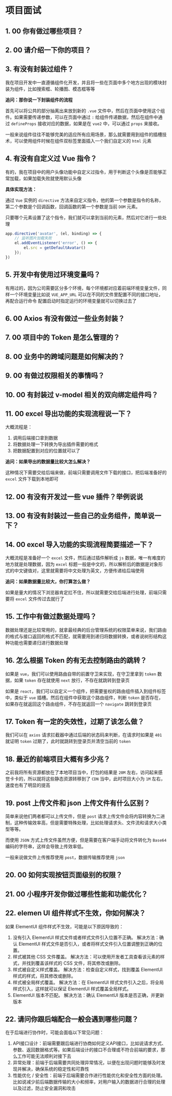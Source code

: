 # 项目面试

## 1. 00 你有做过哪些项目？

## 2. 00 请介绍一下你的项目？



## 3. 有没有封装过组件？

我在项目开发中一直遵循组件化开发，并且将一些在页面中多个地方出现的模块封装为组件，比如搜索框、轮播图、模态框等等



**追问：那你说一下封装组件的流程**

首先可以将公共的部分抽离出来放到新的 `.vue` 文件中，然后在页面中使用这个组件。如果需要传递参数，可以在页面中通过 `:` 给组件传递数据，然后在组件中通过 `defineProps` 接收对应的数据，如果是在 `vue2` 中，可以通过 `props` 来接收。



一般来说组件往往不能够完美的适应所有应用场景，那么就需要用到组件的插槽技术，可以使用组件时候在组件双标签里面插入一个我们自定义的 `html` 元素



## 4. 有没有自定义过 Vue 指令？

有的，我在项目中的用户头像功能中自定义过指令，用于判断这个头像是否能够正常加载，如果加载失败就使用默认头像

**具体实现方法：**

通过 `Vue` 实例的 `directive` 方法来自定义指令，他的第一个参数是指令的名称，第二个参数是个回调函数，回调函数的第一个参数是当前 `DOM` 元素。

只要哪个元素设置了这个指令，我们就可以拿到当前的元素，然后对它进行一些处理

```javascript
app.directive('avatar', (el, binding) => {
    // 监听图片加载失败
    el.addEventListener('error', () => {
        el.src = getDefaultAvatar()
    });
})
```



## 5. 开发中有使用过环境变量吗？

有用过的，因为公司需要区分多个环境，每个环境都对应着前端环境变量文件，同样⼀个环境变量⽐如说 `VUE_APP_URL` 可以在不同的⽂件⾥配置不同的接⼝地址，再配合运⾏命令 配置启动时指定运⾏的环境变量就可以切换过去了



## 6. 00 Axios 有没有做过⼀些业务封装？

## 7. 00 项目中的 Token 是怎么管理的？

## 8. 00 业务中的跨域问题是如何解决的？ 

## 9. 00 有做过权限相关的事情吗？

## 10. 00 有封装过 v-model 相关的双向绑定组件吗？

## 11. 00 excel 导出功能的实现流程说⼀下？

大概流程是：

1. 调用后端接口拿到数据
2. 将数据处理一下转换为导出插件需要的格式
3. 把数据配置到对应的位置就可以了



**追问：如果导出的数据量比较大怎么解决？**

这种情况下需要交给后端来做，前端只需要调用文件下载的接口，把后端准备好的 `excel` 文件下载到本地即可



## 12. 00 有没有开发过⼀些 vue 插件？举例说说

## 13. 00 有没有封装过⼀些自己的业务组件，简单说⼀下？

## 14. 00 excel 导入功能的实现流程简要描述⼀下？ 

大概流程是准备好一个 `excel` 文件，然后通过插件解析成 `js` 数据，唯一有难度的地方就是处理数据，因为 `excel` 标题一般是中文的，所以解析后的数据是对象形式的中文键值对，这里就需要将中文处理为英文，方便传递给后端使用



**追问：如果数据量比较大，你打算怎么做？**

如果是量大的情况下浏览器肯定扛不住，所以就需要交给后端进行处理，前端只需要将 `excel` 文件传过去就行了



## 15. 工作中有做过数据处理吗？ 

数据处理还是比较常用的，就拿最经典的后台管理系统的权限菜单来说，我们路由的格式与接口返回的格式不匹配，就需要用到递归将数据转换，或者说树形结构这种功能也需要递归进行数据处理



## 16. 怎么根据 Token 的有无去控制路由的跳转？

如果是 `vue`，我们可以使用路由自带的前置守卫来实现，在守卫里拿到 `token` 数据，如果 `token` 存在就使用 `next` 放行，不存在就跳转到登录页



如果是 `react`，我们可以自定义一个组件，把需要鉴权的路由组件插入到组件标签中，类似于 `vue` 插槽。然后在组件中获取这个路由组件，判断 `token` 是否存在，如果存在就返回这个路由组件，不存在就返回一个 `navigate` 跳转到登录页



## 17. Token 有⼀定的失效性，过期了该怎么做？

我们可以在 `axios` 请求拦截器中通过后端的状态码来判断，在请求时如果是 `401` 就证明 `token` 过期了，此时就跳转到登录页并清空当前的 `token`



## 18. 最近的前端项目大概有多少兆？

之前我将所有资源都放在了本地项目当中，打包的结果是 `20M` 左右，访问起来感觉卡卡的，所以就将这些静态资源转移到了 `CDN` 当中，此时项目大小为 `1M` 左右，速度也有了明显的提高



## 19. post 上传文件和 json 上传文件有什么区别？

简单来说他们两者都可以上传文件，但是 `post` 请求上传文件会将内容转换为二进制，这种传输效率高，但是需要特殊处理，比如处理请求头、文件流和请求大小类型等等。

而使用 `JSON` 方式上传文件虽然方便，但是需要在客户端手动将文件转化为 `Base64` 编码的字符串，这样会导致上传效率低。

一般来说做文件上传推荐使用 `post`，数据传输推荐使用 `json`



## 20. 00 如何实现按钮页面级别的权限？

## 21. 00 小程序开发你做过哪些性能和功能优化？

## 22. elemen UI 组件样式不生效，你如何解决？

如果 ElementUI 组件样式不生效，可能是以下原因导致的：

1. 没有引入 ElementUI 样式文件或者样式文件引入位置不正确。 解决方法：确认 ElementUI 样式文件是否引入，或者将样式文件引入位置调整到正确的位置。
2. 样式被其他 CSS 文件覆盖。 解决方法：可以使用开发者工具查看该元素的样式，并找到覆盖该样式的 CSS 文件，将其修改或删除。
3. 样式被自定义样式覆盖。 解决方法：检查自定义样式，找到覆盖 ElementUI 样式的样式，将其修改或删除。
4. 样式被全局样式覆盖。 解决方法：在 ElementUI 样式文件引入之后，将全局样式引入，这样就可以保证 ElementUI 样式覆盖全局样式。
5. ElementUI 版本不匹配。 解决方法：确认 ElementUI 版本是否正确，并更新版本



## 22. 请问你跟后端配合一般会遇到哪些问题？

在于后端进行协作时，可能会面临以下常见问题：

1. API接口设计：前端需要跟后端进行协商如何定义API接口，比如说请求方式、参数、返回数据格式等。如果后端设计的接口不合理或不符合前端的要求，那么工作可能无法顺利对接下去
2. 异常处理：前端于后端需要共同处理异常情况，以便在出现问题时能够及时发现并解决，确保系统的稳定性和可靠性
3. 性能优化 / 安全性：前端于后端需要合作进行性能优化和安全性方面的处理。比如说减少前后端数据传输的大小和频率，对用户输入的数据进行合理的处理以及过滤，防止安全漏洞和攻击

